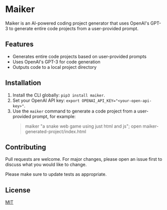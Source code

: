 # Maiker

Maiker is an AI-powered coding project generator that uses OpenAI's GPT-3 to generate entire code projects from a user-provided prompt.

## Features

- Generates entire code projects based on user-provided prompts
- Uses OpenAI's GPT-3 for code generation
- Outputs code to a local project directory

## Installation

1. Install the CLI globally: `pip3 install maiker`.
2. Set your OpenAI API key: `export OPENAI_API_KEY="<your-open-api-key>"`.
3. Use the `maiker` command to generate a code project from a user-provided prompt, for example:
    > maiker "a snake web game using just html and js"; open maiker-generated-project/index.html

## Contributing

Pull requests are welcome. For major changes, please open an issue first to discuss what you would like to change.

Please make sure to update tests as appropriate.

## License

[MIT](https://choosealicense.com/licenses/mit/)
